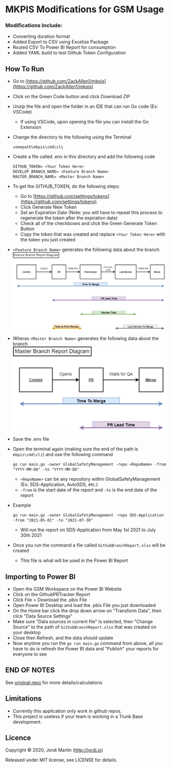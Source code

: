 # MKPIS Modifications for GSM Usage


### Modifications Include:
- Converting duration format
- Added Export to CSV using Excelize Package
- Routed CSV To Power BI Report for consumption
- Added YAML build to test Github Token Configuration

## How To Run
- Go to [https://github.com/ZackAllen1/mkpis](https://github.com/ZackAllen1/mkpis)
- Click on the Green Code button and click Download ZIP
- Unzip the file and open the folder in an IDE that can run Go code (Ex: VSCode)
  * If using VSCode, upon opening the file you can install the Go Extension 
- Change the directory to the following using the Terminal
  ```
  somepath\mkpis\cmd\cli
  ```
- Create a file called .env in this directory and add the following code
  ```
  GITHUB_TOKEN= <Your Token Here>
  DEVELOP_BRANCH_NAME= <Feature Branch Name> 
  MASTER_BRANCH_NAME= <Master Branch Name>
  ```
- To get the GITHUB_TOKEN, do the following steps:
  * Go to [https://github.com/settings/tokens](https://github.com/settings/tokens)
  * Click Generate New Token
  * Set an Expiration Date (Note: you will have to repeat this process to regenerate the token after the expiration date)
  * Check all of the checkboxes and click the Green Generate Token Button
  * Copy the token that was created and replace ```<Your Token Here>``` with the token you just created

- ```<Feature Branch Name>``` generates the following data about the branch
  ![feature branch diagram](featurebranch.png)
- Wheras ```<Master Branch Name>``` generates the following data about the branch
  ![master branch diagram](masterbranch.png)


- Save the .env file
- Open the terminal again (making sure the end of the path is ```mkpis\cmd\cli```) and use the following command
  ```
  go run main.go -owner GlobalSafetyManagement -repo <RepoName> -from "YYYY-MM-DD" -to "YYYY-MM-DD"
  ```
  * ```<RepoName>``` can be any repository within GlobalSafetyManagement (Ex: SDS-Application, AutoSDS, etc.)
  * ```-from``` is the start date of the report and ```-to``` is the end date of the report
- Example
  ```
  go run main.go -owner GlobalSafetyManagement -repo SDS-Application -from "2021-05-01" -to "2021-07-30"
  ```
  * Will run the report on SDS-Application from May 1st 2021 to July 30th 2021
- Once you run the command a file called ```GithubBranchReport.xlsx``` will be created
  * This file is what will be used in the Power BI Report



## Importing to Power BI
- Open the GSM Workspace on the Power BI Website
- Click on the GithubPRTracker Report
- Click File > Download the .pbix File
- Open Power BI Desktop and load the .pbix File you just downloaded
- On the Home bar click the drop down arrow on "Transform Data", then click "Data Source Settings"
- Make sure "Data sources in current file" is selected, then "Change Source" to the path of ```GithubBranchReport.xlsx``` that was created on your desktop
- Close then Refresh, and the data should update
- Now anytime you run the ```go run main.go``` command from above, all you have to do is refresh the Power BI data and "Publish" your reports for everyone to see


## END OF NOTES

See [original repo](https://github.com/jmartin82/mkpis) for more details/calculations


## Limitations

* Currently this application only work in github repos.
* This project is useless if your team is working in a Trunk Base development.



## Licence

Copyright © 2020, Jordi Martín (http://jordi.io)

Released under MIT license, see LICENSE for details.


